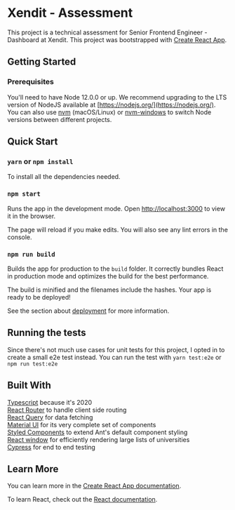 # Xendit - Assessment

This project is a technical assessment for Senior Frontend Engineer - Dashboard at Xendit.
This project was bootstrapped with [Create React App](https://github.com/facebook/create-react-app).

## Getting Started

### Prerequisites

You'll need to have Node 12.0.0 or up. We recommend upgrading to the LTS version of NodeJS available at [https://nodejs.org/](https://nodejs.org/). You can also use [nvm](https://github.com/creationix/nvm#installation) (macOS/Linux) or [nvm-windows](https://github.com/coreybutler/nvm-windows#node-version-manager-nvm-for-windows) to switch Node versions between different projects.

## Quick Start

### `yarn` or `npm install`

To install all the dependencies needed.

### `npm start`

Runs the app in the development mode.
Open [http://localhost:3000](http://localhost:3000) to view it in the browser.

The page will reload if you make edits.
You will also see any lint errors in the console.

### `npm run build`

Builds the app for production to the `build` folder.
It correctly bundles React in production mode and optimizes the build for the best performance.

The build is minified and the filenames include the hashes.
Your app is ready to be deployed!

See the section about [deployment](https://facebook.github.io/create-react-app/docs/deployment) for more information.

## Running the tests

Since there's not much use cases for unit tests for this project, I opted in to create a small e2e test instead.
You can run the test with `yarn test:e2e` or `npm run test:e2e`

## Built With

[Typescript](https://github.com/microsoft/TypeScript) because it's 2020  
[React Router](https://github.com/ReactTraining/react-router) to handle client side routing  
[React Query](https://github.com/tannerlinsley/react-query) for data fetching  
[Material UI](https://material-ui.com/) for its very complete set of components  
[Styled Components](https://github.com/styled-components/styled-components) to extend Ant's default component styling  
[React window](https://github.com/bvaughn/react-window) for efficiently rendering large lists of universities  
[Cypress](https://www.cypress.io/) for end to end testing  

## Learn More

You can learn more in the [Create React App documentation](https://facebook.github.io/create-react-app/docs/getting-started).

To learn React, check out the [React documentation](https://reactjs.org/).
